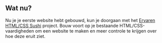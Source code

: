## Wat nu?

Nu je je eerste website hebt gebouwd, kun je doorgaan met het [Ervaren HTML/CSS Sushi](https://projects.raspberrypi.org/en/projects/cd-intermediate-html-css-sushi/) project. Bouw voort op je bestaande HTML/CSS-vaardigheden om een ​​website te maken en meer controle te krijgen over hoe deze eruit ziet.